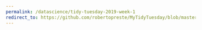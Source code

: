 ```yaml
---
permalink: /datascience/tidy-tuesday-2019-week-1
redirect_to: https://github.com/robertopreste/MyTidyTuesday/blob/master/2019/Week_1/Week_1.md
---
```

